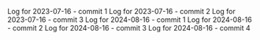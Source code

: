 Log for 2023-07-16 - commit 1
Log for 2023-07-16 - commit 2
Log for 2023-07-16 - commit 3
Log for 2024-08-16 - commit 1
Log for 2024-08-16 - commit 2
Log for 2024-08-16 - commit 3
Log for 2024-08-16 - commit 4

